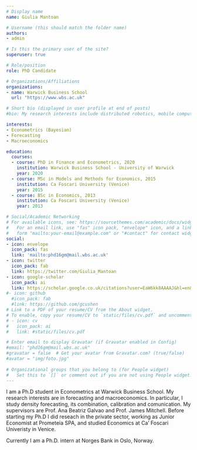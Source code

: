 ```yaml
---
# Display name
name: Giulia Mantoan

# Username (this should match the folder name)
authors:
- admin

# Is this the primary user of the site?
superuser: true

# Role/position
role: PhD Candidate

# Organizations/Affiliations
organizations:
- name: Warwick Business School
  url: "https://www.wbs.ac.uk"

# Short bio (displayed in user profile at end of posts)
#bio: My research interests include distributed robotics, mobile computing and programmable matter.

interests:
- Econometrics (Bayesian)
- Forecasting
- Macroeconomics

education:
  courses:
  - course: PhD in Finance and Econometrics, 2020
    institution: Warwick Business School - University of Warwick
    year: 2020
  - course: MSc in Models and Methods for Economics, 2015
    institution: Ca Foscari University (Venice)
    year: 2015
  - course: BSc in Economics, 2013
    institution: Ca Foscari University (Venice)
    year: 2013

# Social/Academic Networking
# For available icons, see: https://sourcethemes.com/academic/docs/widgets/#icons
#   For an email link, use "fas" icon pack, "envelope" icon, and a link in the
#   form "mailto:your-email@example.com" or "#contact" for contact widget.
social:
- icon: envelope
  icon_pack: fas
  link: 'mailto:phd16gm@mail.wbs.ac.uk'
- icon: twitter
  icon_pack: fab
  link: https://twitter.com/Giulia_Mantoan
- icon: google-scholar
  icon_pack: ai
  link: https://scholar.google.co.uk/citations?user=EaW6kk8AAAAJ&hl=en&oi=ao
#- icon: github
  #icon_pack: fab
  #link: https://github.com/gcushen
# Link to a PDF of your resume/CV from the About widget.
# To enable, copy your resume/CV to `static/files/cv.pdf` and uncomment the lines below.  
# - icon: cv
#   icon_pack: ai
#   link: #static/files/cv.pdf

# Enter email to display Gravatar (if Gravatar enabled in Config)
#email: "phd16gm@mail.wbs.ac.uk"
#gravatar = false  # Get your avatar from Gravatar.com? (true/false)
#avatar = "img/foto.jpg" 
  
# Organizational groups that you belong to (for People widget)
#   Set this to `[]` or comment out if you are not using People widget.  
---
```

I am a Ph.D student in Econometrics at Warwick Business School. My research interests are in forecasting and macroeconomics. In particular, I study density forecasting, its combination, calibration and comunication. My supervisors are Prof. Ana Beatriz Galvao and Prof. James Mitchell. Before starting my Ph.D I did reseach in the private sector, working as Junior Economist at Prometeia SPA, and studied Economics at Ca’ Foscari Univeristy in Venice.

Currently I am a Ph.D. intern at Norges Bank in Oslo, Norway.
